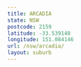 ```yaml
---
title: ARCADIA
state: NSW
postcode: 2159
latitude: -33.539148
longitude: 151.084146
url: /nsw/arcadia/
layout: suburb
---
```

